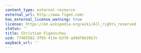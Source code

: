 ```yaml
---
content_type: external-resource
external_url: http://www.figen.com/
has_external_license_warning: true
license: https://en.wikipedia.org/wiki/All_rights_reserved
status: ''
title: Christian Figenschou
uid: 77465582-3f65-413e-b376-ad9df8e2017c
wayback_url: ''
---
```

